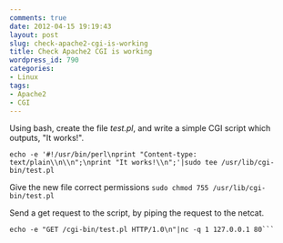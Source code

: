 ```yaml
---
comments: true
date: 2012-04-15 19:19:43
layout: post
slug: check-apache2-cgi-is-working
title: Check Apache2 CGI is working
wordpress_id: 790
categories:
- Linux
tags:
- Apache2
- CGI
---
```


Using bash, create the file _test.pl_, and write a simple CGI script which outputs, "It works!".

	echo -e '#!/usr/bin/perl\nprint "Content-type: text/plain\\n\\n";\nprint "It works!\\n";'|sudo tee /usr/lib/cgi-bin/test.pl
    
Give the new file correct permissions ```sudo chmod 755 /usr/lib/cgi-bin/test.pl```

Send a get request to the script, by piping the request to the netcat.

	echo -e "GET /cgi-bin/test.pl HTTP/1.0\n"|nc -q 1 127.0.0.1 80```
